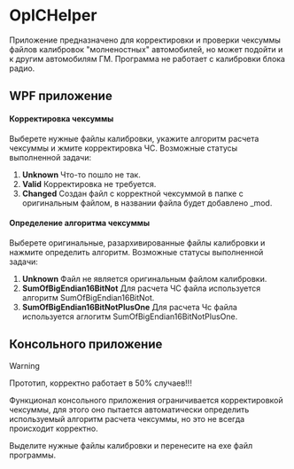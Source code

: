 # OplCHelper

Приложение предназначено для корректировки и проверки чексуммы файлов калибровок "молненостных" автомобилей, но может подойти и к другим автомобилям ГМ. Программа не работает с калибровки блока радио.

## WPF приложение

#### Корректировка чексуммы
Выберете нужные файлы калибровки, укажите алгоритм расчета чексуммы и жмите корректировка ЧС.
Возможные статусы выполненной задачи:
1. **Unknown** Что-то пошло не так.
2. **Valid** Корректировка не требуется.
3. **Changed** Создан файл с корректной чексуммой в папке с оригинальным файлом, в названии файла будет добавлено _mod.

#### Определение алгоритма чексуммы
Выберете оригинальные, разархивированные файлы калибровки и нажмите определить алгоритм.
Возможные статусы выполненной задачи:
1. **Unknown** Файл не является оригинальным файлом калибровки.
2. **SumOfBigEndian16BitNot** Для расчета ЧС файла используется алгоритм SumOfBigEndian16BitNot.
3. **SumOfBigEndian16BitNotPlusOne** Для расчета Чс файла используется аглогитм SumOfBigEndian16BitNotPlusOne. 

## Консольного приложение 
>[!WARNING]
>Прототип, корректно работает в 50% случаев!!!

Функционал консольного приложения ограничивается корректировкой чексуммы, для этого оно пытается автоматически определить используемый алгоритм расчета чексуммы, но это не всегда происходит корректно.

Выделите нужные файлы калибровки и перенесите на exe файл программы.
